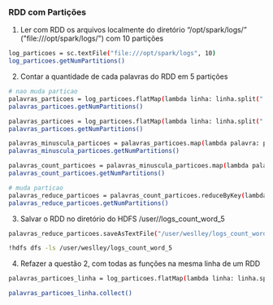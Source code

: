 ### RDD com Partições

1. Ler com RDD os arquivos localmente do diretório “/opt/spark/logs/” ("file:///opt/spark/logs/") com 10 partições
```bash
log_particoes = sc.textFile("file:///opt/spark/logs", 10)
log_particoes.getNumPartitions()
```

2. Contar a quantidade de cada palavras do RDD em 5 partições
```bash
# nao muda particao
palavras_particoes = log_particoes.flatMap(lambda linha: linha.split(" "), 5)
palavras_particoes.getNumPartitions()

palavras_particoes = log_particoes.flatMap(lambda linha: linha.split(" "), 5)
palavras_particoes.getNumPartitions()

palavras_minuscula_particoes = palavras_particoes.map(lambda palavra: palavra.lower(), 8)
palavras_minuscula_particoes.getNumPartitions()

palavras_count_particoes = palavras_minuscula_particoes.map(lambda palavra: (palavra, 1), 7)
palavras_count_particoes.getNumPartitions()

# muda particao
palavras_reduce_particoes = palavras_count_particoes.reduceByKey(lambda x, y: x + y, 5)
palavras_reduce_particoes.getNumPartitions()
```

3. Salvar o RDD no diretório do HDFS /user/<seu-nome>/logs_count_word_5
```bash
palavras_reduce_particoes.saveAsTextFile("/user/weslley/logs_count_word_5")

!hdfs dfs -ls /user/weslley/logs_count_word_5
```

4. Refazer a questão 2, com todas as funções na mesma linha de um RDD
```bash
palavras_particoes_linha = log_particoes.flatMap(lambda linha: linha.split(" ")).map(lambda palavra: palavra.lower()).map(lambda palavra: (palavra, 1)).reduceByKey(lambda x, y: x + y, 5)

palavras_particoes_linha.collect()
```